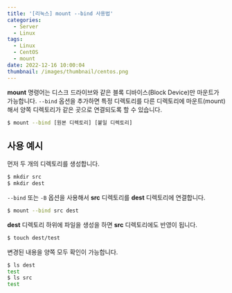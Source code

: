```yaml
---
title: '[리눅스] mount --bind 사용법'
categories:
  - Server
  - Linux
tags:
  - Linux
  - CentOS
  - mount
date: 2022-12-16 10:00:04
thumbnail: /images/thumbnail/centos.png
---
```


**mount** 명령어는 디스크 드라이브와 같은 블록 디바이스(Block Device)만 마운트가 가능합니다. `--bind` 옵션을 추가하면 특정 디렉토리를 다른 디렉토리에 마운트(mount)해서 양쪽 디렉토리가 같은 곳으로 연결되도록 할 수 있습니다.

```bash
$ mount --bind [원본 디렉토리] [붙일 디렉토리]
```

## 사용 예시

먼저 두 개의 디렉토리를 생성합니다.

```bash
$ mkdir src
$ mkdir dest
```

`--bind` 또는 `-B` 옵션을 사용해서 **src** 디렉토리를 **dest** 디렉토리에 연결합니다.

```bash
$ mount --bind src dest
```

**dest** 디렉토리 하위에 파일을 생성을 하면 **src** 디렉토리에도 반영이 됩니다.

```bash
$ touch dest/test
```

변경된 내용을 양쪽 모두 확인이 가능합니다.

```bash
$ ls dest
test
$ ls src
test
```



